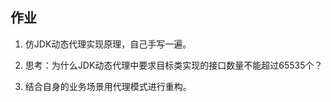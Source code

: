 ## 作业

1. 仿JDK动态代理实现原理，自己手写一遍。

   

2. 思考：为什么JDK动态代理中要求目标类实现的接口数量不能超过65535个？

   

3. 结合自身的业务场景用代理模式进行重构。